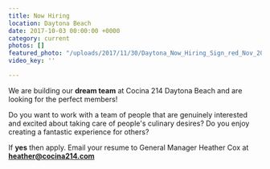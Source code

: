 ```yaml
---
title: Now Hiring
location: Daytona Beach
date: 2017-10-03 00:00:00 +0000
category: current
photos: []
featured_photo: "/uploads/2017/11/30/Daytona_Now_Hiring_Sign_red_Nov_2017.jpg"
video_key: ''

---
```

We are building our **dream team** at Cocina 214 Daytona Beach and are looking for the perfect members!

Do you want to work with a team of people that are genuinely interested and excited about taking care of people's culinary desires? Do you enjoy creating a fantastic experience for others?

If **yes** then apply. Email your resume to General Manager Heather Cox at **heather@cocina214.com**